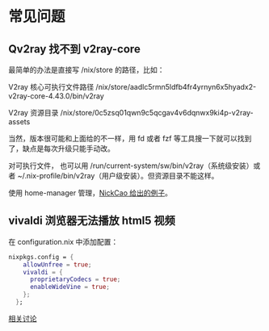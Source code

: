 # 常见问题

## Qv2ray 找不到 v2ray-core

最简单的办法是直接写 /nix/store 的路径，比如：

V2ray 核心可执行文件路径
/nix/store/aadlc5rmn5ldfb4fr4yrnyn6x5hyadx2-v2ray-core-4.43.0/bin/v2ray

V2ray 资源目录
/nix/store/0c5zsq01qwn9c5qcgav4v6dqnwx9ki4p-v2ray-assets

当然，版本很可能和上面给的不一样，用 fd 或者 fzf 等工具搜一下就可以找到了，缺点是每次升级只能手动改。

对可执行文件， 也可以用 /run/current-system/sw/bin/v2ray（系统级安装）或者 ~/.nix-profile/bin/v2ray（用户级安装）。但资源目录不能这样。

使用 home-manager 管理，[NickCao 给出的例子](https://github.com/NickCao/flakes/commit/e019b7e498d495d1b0cfa7bd7b26d0615647a9de)。

## vivaldi 浏览器无法播放 html5 视频

在 configuration.nix 中添加配置：

```nix
nixpkgs.config = {
    allowUnfree = true;
    vivaldi = {
      proprietaryCodecs = true;
      enableWideVine = true;
    };
  };
```

[相关讨论](https://discourse.nixos.org/t/unable-to-play-media-in-browser-in-fresh-nixos-20-03-installation/7003)